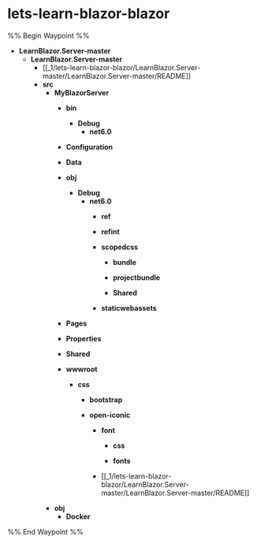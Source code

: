 # lets-learn-blazor-blazor

%% Begin Waypoint %%
- **LearnBlazor.Server-master**
	- **LearnBlazor.Server-master**
		- [[_1/lets-learn-blazor-blazor/LearnBlazor.Server-master/LearnBlazor.Server-master/README]]
		- **src**
			- **MyBlazorServer**
				- **bin**
					- **Debug**
						- **net6.0**

				- **Configuration**

				- **Data**

				- **obj**
					- **Debug**
						- **net6.0**
							- **ref**

							- **refint**

							- **scopedcss**
								- **bundle**

								- **projectbundle**

								- **Shared**

							- **staticwebassets**

				- **Pages**

				- **Properties**

				- **Shared**

				- **wwwroot**
					- **css**
						- **bootstrap**

						- **open-iconic**
							- **font**
								- **css**

								- **fonts**

							- [[_1/lets-learn-blazor-blazor/LearnBlazor.Server-master/LearnBlazor.Server-master/README]]
			- **obj**
				- **Docker**


%% End Waypoint %%
 